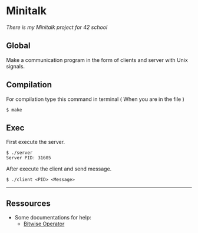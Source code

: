 # Minitalk

_There is my Minitalk project for 42 school_

## Global

Make a communication program in the form of clients and server with Unix signals.

## Compilation

For compilation type this command in terminal ( When you are in the file )
```
$ make
```

## Exec

First execute the server.
```
$ ./server
Server PID: 31605
```

After execute the client and send message.
```
$ ./client <PID> <Message>
```
***

## Ressources

* Some documentations for help: 
  *  [Bitwise Operator](https://github.com/arthurmalangin/bitwise_operator_visualizer)
